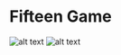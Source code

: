 # Fifteen Game
![alt text](http://students.mimuw.edu.pl/~mf385442/15game2.png)
![alt text](http://students.mimuw.edu.pl/~mf385442/15game2.gif)

